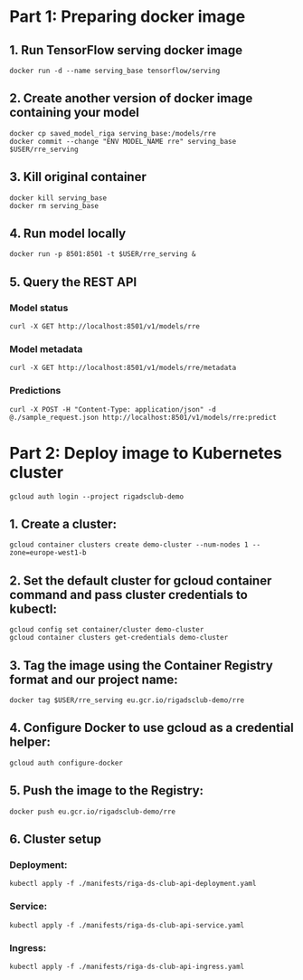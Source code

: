 # Part 1: Preparing docker image

## 1. Run TensorFlow serving docker image
```
docker run -d --name serving_base tensorflow/serving
```
## 2. Create another version of docker image containing your model

```
docker cp saved_model_riga serving_base:/models/rre
docker commit --change "ENV MODEL_NAME rre" serving_base $USER/rre_serving
```

## 3. Kill original container
```
docker kill serving_base
docker rm serving_base
```
## 4. Run model locally
```
docker run -p 8501:8501 -t $USER/rre_serving &
```

## 5. Query the REST API
### Model status
```
curl -X GET http://localhost:8501/v1/models/rre
```

### Model metadata
```
curl -X GET http://localhost:8501/v1/models/rre/metadata
```

### Predictions
```
curl -X POST -H "Content-Type: application/json" -d @./sample_request.json http://localhost:8501/v1/models/rre:predict
```

# Part 2: Deploy image to Kubernetes cluster

```
gcloud auth login --project rigadsclub-demo
```

## 1. Create a cluster:
```
gcloud container clusters create demo-cluster --num-nodes 1 --zone=europe-west1-b
```

## 2. Set the default cluster for gcloud container command and pass cluster credentials to kubectl:
```
gcloud config set container/cluster demo-cluster
gcloud container clusters get-credentials demo-cluster
```

## 3. Tag the image using the Container Registry format and our project name:
```
docker tag $USER/rre_serving eu.gcr.io/rigadsclub-demo/rre
```

## 4. Configure Docker to use gcloud as a credential helper:
```
gcloud auth configure-docker
```

## 5. Push the image to the Registry:
```
docker push eu.gcr.io/rigadsclub-demo/rre
```

## 6. Cluster setup

### Deployment:
```
kubectl apply -f ./manifests/riga-ds-club-api-deployment.yaml
```

### Service:
```
kubectl apply -f ./manifests/riga-ds-club-api-service.yaml
```
### Ingress: 
```
kubectl apply -f ./manifests/riga-ds-club-api-ingress.yaml
```